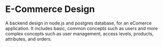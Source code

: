 # E-Commerce Design
A backend design in node.js and postgres database, for an eComerce application. It includes basic, common concepts such as users and more complex concepts such as user management, access levels, products, attributes, and orders.
